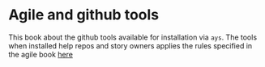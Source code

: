 # Agile and github tools

This book about the github tools available for installation via `ays`. The tools when installed help repos and story owners applies the rules specified in the agile book [here](https://gig.gitbooks.io/agile) 
